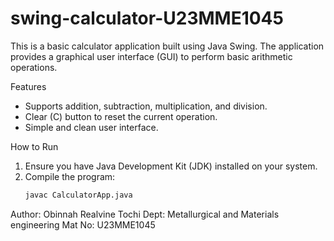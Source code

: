 # swing-calculator-U23MME1045
This is a basic calculator application built using Java Swing. The application provides a graphical user interface (GUI) to perform basic arithmetic operations.

 Features

- Supports addition, subtraction, multiplication, and division.
- Clear (C) button to reset the current operation.
- Simple and clean user interface.

 How to Run

1. Ensure you have Java Development Kit (JDK) installed on your system.
2. Compile the program:
   ```bash
   javac CalculatorApp.java

Author: Obinnah Realvine Tochi 
Dept: Metallurgical and Materials engineering 
Mat No: U23MME1045
